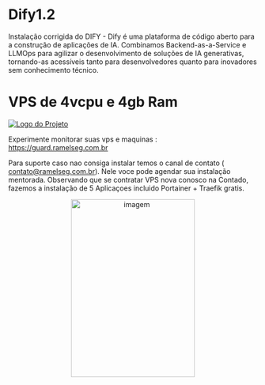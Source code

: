 # Dify1.2 
Instalação corrigida do DIFY - Dify é uma plataforma de código aberto para a construção de aplicações de IA. Combinamos Backend-as-a-Service e LLMOps para agilizar o desenvolvimento de soluções de IA generativas, tornando-as acessíveis tanto para desenvolvedores quanto para inovadores sem conhecimento técnico.



# VPS de 4vcpu e 4gb Ram
[![Logo do Projeto](https://i.ibb.co/QFsFPb5G/15022370-1741928862418.jpg)](https://www.kqzyfj.com/click-101209511-15022370)



Experimente monitorar suas vps e maquinas : https://guard.ramelseg.com.br

Para suporte caso nao consiga instalar temos o canal de contato ( contato@ramelseg.com.br). Nele voce pode agendar sua instalação mentorada. Observando que se contratar VPS nova conosco na Contado, fazemos a instalação de 5 Aplicaçoes incluido Portainer + Traefik gratis.



<p align="center">
  <a href="https://www.tkqlhce.com/click-101209511-13484397" target="_top">
    <img src="https://www.ftjcfx.com/image-101209511-13484397" width="250" height="360" alt="imagem" />
  </a>
</p>
